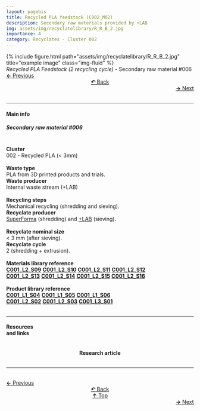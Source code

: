 ```yaml
---
layout: pagebis
title: Recycled PLA feedstock (C002_M02)
description: Secondary raw materials provided by +LAB
img: assets/img/recyclatelibrary/R_R_B_2.jpg
importance: 4
category: Recyclates - Cluster 002
---
```

<div class="row">
    <div class="col-sm mt-3 mt-md-0">
        {% include figure.html path="assets/img/recyclatelibrary/R_R_B_2.jpg" title="example image" class="img-fluid" %}
    </div>
</div>
<div class="caption">
    <i>Recycled PLA Feedstock (2 recycling cycle)</i> - Secondary raw material #006
</div>

<div class="row justify-content-sm-center">
    <div class="col-sm-4 mt-3 mt-md-0" style="text-align:left">
      <a href="/projects/RecLi_C002_M01/" target="_self"><b>←</b> Previous</a>
    </div>
    <div class="col-sm-4 mt-3 mt-md-0" style="text-align:center">
  <a href="/recyclatelibrary/" target="_self"><b>↶</b> Back</a>
    </div>
    <div class="col-sm-4 mt-3 mt-md-0" style="text-align:right">
        <td align="right"><a href="/projects/RecLi_C002_M03/" target="_self"><b>→</b> Next</a></td>
    </div>
</div>
<br>

<hr>
<h4><b>Main info</b></h4>
<h5>Secondary raw material #006</h5>
<br>

<div class="row justify-content-sm-left">
    <div class="col-sm-3 mt-3 mt-md-0" style="text-align:left">
        <b>Cluster</b>
    </div>
    <div class="col-sm-9 mt-3 mt-md-0" style="text-align:left">
        002 - Recycled PLA (< 3mm)
    </div>
</div>
<br>

<div class="row justify-content-sm-left">
    <div class="col-sm-3 mt-3 mt-md-0" style="text-align:left">
        <b>Waste type</b>
    </div>
    <div class="col-sm-9 mt-3 mt-md-0" style="text-align:left">
        PLA from 3D printed products and trials.
    </div>
</div>
<div class="row justify-content-sm-left">
    <div class="col-sm-3 mt-3 mt-md-0" style="text-align:left">
        <b>Waste producer</b>
    </div>
    <div class="col-sm-9 mt-3 mt-md-0" style="text-align:left">
        Internal waste stream (+LAB)
    </div>
</div>
<br>

<div class="row justify-content-sm-left">
    <div class="col-sm-3 mt-3 mt-md-0" style="text-align:left">
        <b>Recycling steps</b>
    </div>
    <div class="col-sm-9 mt-3 mt-md-0" style="text-align:left">
        Mechanical recycling (shredding and sieving).
    </div>
</div>
<div class="row justify-content-sm-left">
    <div class="col-sm-3 mt-3 mt-md-0" style="text-align:left">
        <b>Recyclate producer</b>
    </div>
    <div class="col-sm-9 mt-3 mt-md-0" style="text-align:left">
        <a href="https://superforma.xyz/">SuperForma</a> (shredding) and <a href="http://piulab.it">+LAB</a> (sieving).
    </div>
</div>
<br>

<div class="row justify-content-sm-left">
    <div class="col-sm-3 mt-3 mt-md-0" style="text-align:left">
        <b>Recyclate nominal size</b>
    </div>
    <div class="col-sm-9 mt-3 mt-md-0" style="text-align:left">
        < 3 mm (after sieving).
    </div>
</div>
<div class="row justify-content-sm-left">
    <div class="col-sm-3 mt-3 mt-md-0" style="text-align:left">
        <b>Recyclate cycle</b>
    </div>
    <div class="col-sm-9 mt-3 mt-md-0" style="text-align:left">
        2 (shredding + extrusion).
    </div>
</div>
<br>

<div class="row justify-content-sm-left">
    <div class="col-sm-3 mt-3 mt-md-0" style="text-align:left">
        <b>Materials library reference</b>
    </div>
    <div class="col-sm-9 mt-3 mt-md-0" style="text-align:left">
        <a href="/projects/MatLi_C001_L2_S09/" target="_blank" title="Recyclate sample"><i class='fas fa-square' style='font-size:1rem'></i> <b>C001_L2_S09</b></a> <a href="/projects/MatLi_C001_L2_S10/" target="_blank" title="Recyclate sample"><i class='fas fa-square' style='font-size:1rem'></i> <b>C001_L2_S10</b></a> <a href="/projects/MatLi_C001_L2_S11/" target="_blank" title="Recyclate sample"><i class='fas fa-square' style='font-size:1rem'></i> <b>C001_L2_S11</b></a> <a href="/projects/MatLi_C001_L2_S12/" target="_blank" title="Recyclate sample"><i class='fas fa-square' style='font-size:1rem'></i> <b>C001_L2_S12</b></a> <br>
        <a href="/projects/MatLi_C001_L2_S13/" target="_blank" title="Recyclate sample"><i class='fas fa-square' style='font-size:1rem'></i> <b>C001_L2_S13</b></a> <a href="/projects/MatLi_C001_L2_S14/" target="_blank" title="Recyclate sample"><i class='fas fa-square' style='font-size:1rem'></i> <b>C001_L2_S14</b></a> <a href="/projects/MatLi_C001_L2_S15/" target="_blank" title="Recyclate sample"><i class='fas fa-square' style='font-size:1rem'></i> <b>C001_L2_S15</b></a> <a href="/projects/MatLi_C001_L2_S16/" target="_blank" title="Recyclate sample"><i class='fas fa-square' style='font-size:1rem'></i> <b>C001_L2_S16</b></a>
    </div>
</div>
<br>

<div class="row justify-content-sm-left">
    <div class="col-sm-3 mt-3 mt-md-0" style="text-align:left">
        <b>Product library reference</b>
    </div>
    <div class="col-sm-9 mt-3 mt-md-0" style="text-align:left">
        <a href="/projects/ProLi_C001_L01_S04/" target="_blank" title="Recyclate sample"><i class='fas fa-chair' style='font-size:1rem'></i> <b>C001_L1_S04</b></a> <a href="/projects/ProLi_C001_L01_S05/" target="_blank" title="Recyclate sample"><i class='fas fa-chair' style='font-size:1rem'></i> <b>C001_L1_S05</b></a> <a href="/projects/ProLi_C001_L01_S06/" target="_blank" title="Recyclate sample"><i class='fas fa-chair' style='font-size:1rem'></i> <b>C001_L1_S06</b></a> <br>
        <a href="/projects/ProLi_C001_L02_S02/" target="_blank" title="Recyclate sample"><i class='fas fa-chair' style='font-size:1rem'></i> <b>C001_L2_S02</b></a> <a href="/projects/ProLi_C001_L02_S03/" target="_blank" title="Recyclate sample"><i class='fas fa-chair' style='font-size:1rem'></i> <b>C001_L2_S03</b></a> <a href="/projects/ProLi_C001_L03_S01/" target="_blank" title="Recyclate sample"><i class='fas fa-chair' style='font-size:1rem'></i> <b>C001_L3_S01</b></a>
    </div>
</div>
<br>

<hr>

<div class="row justify-content-sm-left">
    <div class="col-sm-3 mt-3 mt-md-0" style="text-align:left">
    <h4><b>Resources <br>and links</b></h4>
    </div>
    <div class="col-sm-2 mt-3 mt-md-0" style="text-align:center">
    <a href="https://www.sciencedirect.com/science/article/pii/S2589234723003238" title="Research article"><i class='fas fa-clipboard-check' style='font-size:3rem'></i></a> <br><b>Research article</b>
    </div>
</div>
<br>
<hr>

<br>
<div class="row justify-content-sm-center">
    <div class="col-sm-3 mt-3 mt-md-0" style="text-align:left">
          <a href="/projects/RecLi_C002_M01/" target="_self"><b>←</b> Previous</a>
      </div>
    <div class="col-sm-3 mt-3 mt-md-0" style="text-align:center">
  <a href="/recyclatelibrary/" target="_self"><b>↶</b> Back</a>
    </div>
    <div class="col-sm-3 mt-3 mt-md-0" style="text-align:center">
  <a href="#" target="_self"><b>↑</b> Top</a>
    </div>
    <div class="col-sm-3 mt-3 mt-md-0" style="text-align:right">
        <td align="right"><a href="/projects/RecLi_C002_M03/" target="_self"><b>→</b> Next</a></td>
    </div>
</div>

